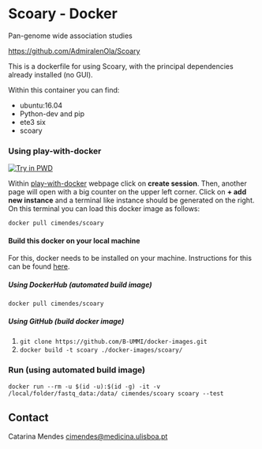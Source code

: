 Scoary - Docker
=============
Pan-genome wide association studies

<https://github.com/AdmiralenOla/Scoary>


This is a dockerfile for using Scoary, with the principal dependencies already installed (no GUI).

Within this container you can find:
- ubuntu:16.04
- Python-dev and pip
- ete3 six
- scoary

### Using play-with-docker
[![Try in PWD](https://cdn.rawgit.com/play-with-docker/stacks/cff22438/assets/images/button.png)](http://labs.play-with-docker.com/)

Within [play-with-docker](http://labs.play-with-docker.com/) webpage click on **create session**. Then, another page
will open with a big counter on the upper left corner. Click on **+ add new instance** and a terminal like instance should be generated on the right. On
this terminal you can load this docker image as follows:

`docker pull cimendes/scoary`

#### Build this docker on your local machine

For this, docker needs to be installed on your machine. Instructions for this can be found [here](https://docs.docker.com/engine/installation/).

##### Using DockerHub (automated build image)

`docker pull cimendes/scoary`

##### Using GitHub (build docker image)

1) `git clone https://github.com/B-UMMI/docker-images.git`
2) `docker build -t scoary ./docker-images/scoary/`

### Run (using automated build image)
    docker run --rm -u $(id -u):$(id -g) -it -v /local/folder/fastq_data:/data/ cimendes/scoary scoary --test

Contact
-------
Catarina Mendes <cimendes@medicina.ulisboa.pt>